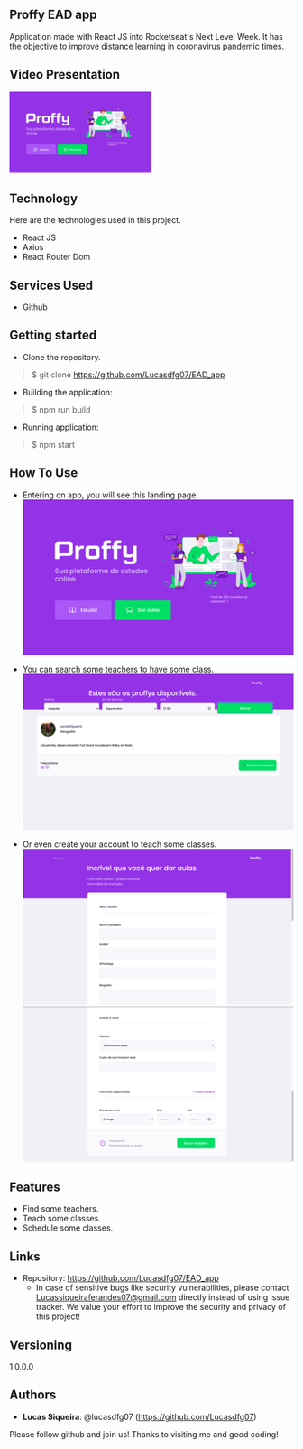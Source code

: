 ## Proffy EAD app

Application made with React JS into Rocketseat's Next Level Week. It has the objective to improve distance learning in coronavirus pandemic times.

## Video Presentation
[<img src="https://github.com/Lucasdfg07/EAD_app/blob/master/src/assets/images/readme/home.png" width="50%">](https://www.linkedin.com/posts/lucas-siqueira-167362148_programming-rubyonrails-fullstack-activity-6700864370039169024-P97i "Click to see the youtube video!")


## Technology 

Here are the technologies used in this project.

* React JS
* Axios
* React Router Dom

## Services Used

* Github


## Getting started

* Clone the repository.
>    $ git clone https://github.com/Lucasdfg07/EAD_app

* Building the application:
>    $ npm run build

* Running application:
>    $ npm start


## How To Use
  - Entering on app, you will see this landing page:
  ![Initial Page](https://github.com/Lucasdfg07/EAD_app/blob/master/src/assets/images/readme/home.png)
  
  
  - You can search some teachers to have some class.
  ![Teacher List Page](https://github.com/Lucasdfg07/EAD_app/blob/master/src/assets/images/readme/teachers.png)
  
  
  - Or even create your account to teach some classes.
  ![Form Page](https://github.com/Lucasdfg07/EAD_app/blob/master/src/assets/images/readme/form.png)
  ![Form Page](https://github.com/Lucasdfg07/EAD_app/blob/master/src/assets/images/readme/form2.png)


## Features
  - Find some teachers.
  - Teach some classes.
  - Schedule some classes.


## Links
  - Repository: https://github.com/Lucasdfg07/EAD_app
    - In case of sensitive bugs like security vulnerabilities, please contact
      Lucassiqueiraferandes07@gmail.com directly instead of using issue tracker. We value your effort
      to improve the security and privacy of this project!

  ## Versioning

  1.0.0.0


  ## Authors
  
  * **Lucas Siqueira**: @lucasdfg07 (https://github.com/Lucasdfg07)

  Please follow github and join us!
  Thanks to visiting me and good coding!


